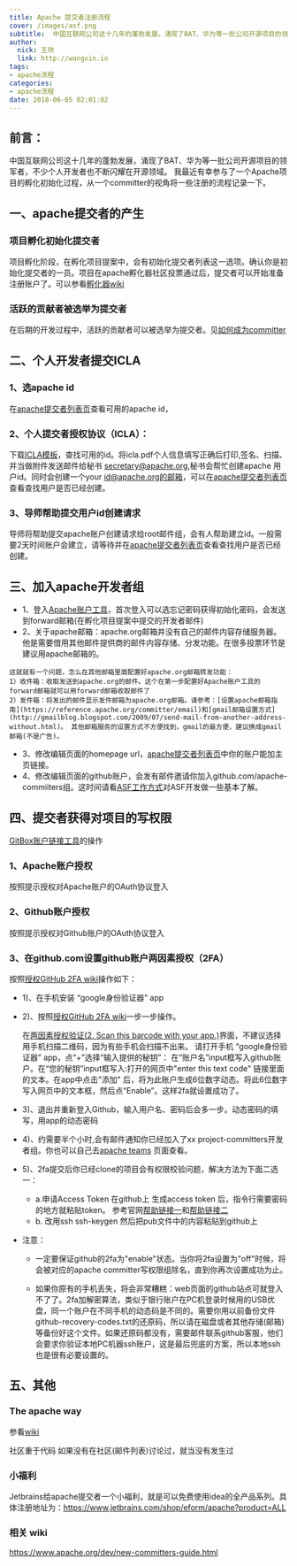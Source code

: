 ```yaml
---
title: Apache 提交者注册流程
cover: /images/asf.png
subtitle:  中国互联网公司这十几年的蓬勃发展，涌现了BAT、华为等一批公司开源项目的领军者，不少个人开发者也不断闪耀在开源领域。我最近有幸参与了一个Apache项目的孵化初始化过程，从一个committer的视角将一些注册的流程记录一下。
author: 
  nick: 王欣
  link: http://wangxin.io
tags: 
- apache流程  
categories: 
- apache流程
date: 2018-06-05 02:01:02
---
```


## 前言：
   中国互联网公司这十几年的蓬勃发展，涌现了BAT、华为等一批公司开源项目的领军者，不少个人开发者也不断闪耀在开源领域。
   我最近有幸参与了一个Apache项目的孵化初始化过程，从一个committer的视角将一些注册的流程记录一下。

## 一、apache提交者的产生
### 项目孵化初始化提交者
   项目孵化阶段，在孵化项目提案中，会有初始化提交者列表这一选项。确认你是初始化提交者的一员。项目在apache孵化器社区投票通过后，提交者可以开始准备注册账户了。可以参看[孵化器wiki](https://wiki.apache.org/incubator/)
### 活跃的贡献者被选举为提交者
   在后期的开发过程中，活跃的贡献者可以被选举为提交者。见[如何成为committer](https://www.apache.org/dev/new-committers-guide.html#becoming-a-committer)

## 二、个人开发者提交ICLA

### 1、选apache id
   在[apache提交者列表页](http://people.apache.org/committer-index.html)查看可用的apache id，
### 2、个人提交者授权协议（ICLA）：
   下载[ICLA模板](https://www.apache.org/licenses/icla.pdf)，查找可用的id。将icla.pdf个人信息填写正确后打印,签名、扫描、并当做附件发送邮件给秘书 secretary@apache.org,秘书会帮忙创建apache 用户id。同时会创建一个your id@apache.org的邮箱，可以在[apache提交者列表页](http://people.apache.org/committer-index.html)查看查找用户是否已经创建。
### 3、导师帮助提交用户id创建请求
   导师将帮助提交apache账户创建请求给root邮件组，会有人帮助建立id。一般需要2天时间账户会建立，请等待并在[apache提交者列表页](http://people.apache.org/committer-index.html)查看查找用户是否已经创建。

## 三、加入apache开发者组
   * 1、登入[Apache账户工具](https://id.apache.org/)，首次登入可以选忘记密码获得初始化密码，会发送到forward邮箱(在孵化项目提案中提交的开发者邮件)
   * 2、关于apache邮箱：apache.org邮箱并没有自己的邮件内容存储服务器。他是需要借用其他邮件提供商的邮件内容存储、分发功能。在很多投票环节是建议用apache邮箱的。

    这就就有一个问题，怎么在其他邮箱里面配置好apache.org邮箱转发功能：
    1）收件箱：收取发送到apache.org的邮件。这个在第一步配置好Apache账户工具的forward邮箱就可以用forward邮箱收取邮件了
    2）发件箱：将发出的邮件显示发件邮箱为apache.org邮箱。请参考：[设置apache邮箱指南](https://reference.apache.org/committer/email)和[gmail邮箱设置方式](http://gmailblog.blogspot.com/2009/07/send-mail-from-another-address-without.html)。 其他邮箱服务的设置方式不方便找到，gmail的最方便，建议换成gmail邮箱(不是广告)。
   * 3、修改编辑页面的homepage url，[apache提交者列表页](http://people.apache.org/committer-index.html)中你的账户能加主页链接。
   * 4、修改编辑页面的github账户，会发有邮件邀请你加入github.com/apache-commiiters组。这时间请看[ASF工作方式](http://www.apache.org/foundation/how-it-works.html#developers)对ASF开发做一些基本了解。
## 四、提交者获得对项目的写权限

[GitBox账户链接工具](https://gitbox.apache.org/setup/)的操作

### 1、Apache账户授权
   按照提示授权对Apache账户的OAuth协议登入
### 2、Github账户授权
   按照提示授权对Github账户的OAuth协议登入
### 3、在github.com设置github账户两因素授权（2FA）
   按照[授权GitHub 2FA wiki](https://help.github.com/articles/configuring-two-factor-authentication-via-a-totp-mobile-app/)操作如下：
* 1)、在手机安装 “google身份验证器” app

* 2)、按照[授权GitHub 2FA wiki](https://help.github.com/articles/configuring-two-factor-authentication-via-a-totp-mobile-app/)一步一步操作。

   在[两因素授权验证(2. Scan this barcode with your app.)](https://github.com/settings/two_factor_authentication/verify)界面，不建议选择用手机扫描二维码，因为有些手机会扫描不出来。
   请打开手机 “google身份验证器” app，点“+”选择“输入提供的秘钥”： 在“账户名”input框写入github账户。在“您的秘钥”input框写入:打开的网页中"enter this text code" 链接里面的文本。在app中点击"添加" 后，将为此账户生成6位数字动态。将此6位数字写入网页中的文本框，然后点“Enable”。这样2fa就设置成功了。

* 3)、退出并重新登入Github，输入用户名、密码后会多一步。动态密码的填写，用app的动态密码

* 4)、约需要半个小时,会有邮件通知你已经加入了xx project-committers开发者组。你也可以自己去[apache teams](https://github.com/orgs/apache/teams) 页面查看。

* 5)、2fa提交后你已经clone的项目会有权限校验问题，解决方法为下面二选一：
  * a.申请Access Token
   在github上 生成access token 后，指令行需要密码的地方就粘贴token。
   参考官网[帮助链接一](https://help.github.com/articles/https-cloning-errors/#provide-access-token-if-2fa-enabled)和[帮助链接二](https://help.github.com/articles/creating-a-personal-access-token-for-the-command-line/)
  * b. 改用ssh
   ssh-keygen 然后把pub文件中的内容粘贴到github上

* 注意：

  * 一定要保证github的2fa为"enable"状态。当你将2fa设置为"off"时候，将会被对应的apache committer写权限组除名，直到你再次设置成功为止。

  * 如果你原有的手机丢失，将会非常糟糕：web页面的github站点可就登入不了了。2fa加解密算法，类似于银行账户在PC机登录时候用的USB优盘，同一个账户在不同手机的动态码是不同的。需要你用以前备份文件github-recovery-codes.txt的还原码，所以请在磁盘或者其他存储(邮箱)等备份好这个文件。如果还原码都没有，需要邮件联系github客服，他们会要求你验证本地PC机器ssh账户，这是最后兜底的方案，所以本地ssh也是很有必要设置的。
## 五、其他
   ### The apache way
   参看[wiki](http://apache.org/foundation/governance/)

   社区重于代码
   如果没有在社区(邮件列表)讨论过，就当没有发生过
   ### 小福利
   Jetbrains给apache提交者一个小福利，就是可以免费使用idea的全产品系列。具体注册地址为：https://www.jetbrains.com/shop/eform/apache?product=ALL
   ### 相关 wiki
https://www.apache.org/dev/new-committers-guide.html
